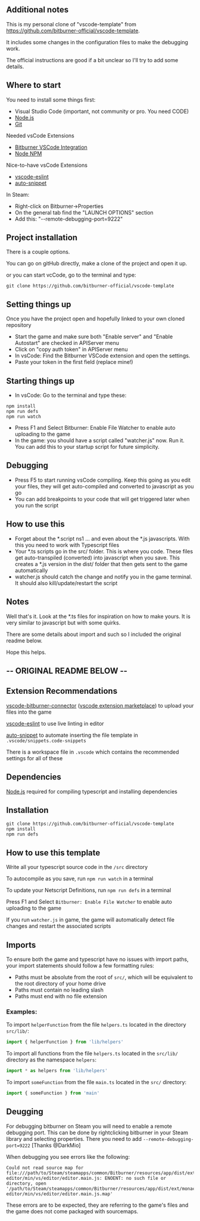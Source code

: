 ## Additional notes
This is my personal clone of "vscode-template" from https://github.com/bitburner-official/vscode-template.

It includes some changes in the configuration files to make the debugging work. 

The official instructions are good if a bit unclear so I'll try to add some details.

## Where to start
You need to install some things first:
- Visual Studio Code (important, not community or pro. You need CODE)
- [Node.js](https://nodejs.org/en/download/)
- [Git](https://git-scm.com/downloads)

Needed vsCode Extensions
- [Bitburner VSCode Integration](https://marketplace.visualstudio.com/items?itemName=bitburner.bitburner-vscode-integration)
- [Node NPM](https://marketplace.visualstudio.com/items?itemName=eg2.vscode-npm-script)

Nice-to-have vsCode Extensions
- [vscode-eslint](https://marketplace.visualstudio.com/items?itemName=dbaeumer.vscode-eslint)
- [auto-snippet](https://marketplace.visualstudio.com/items?itemName=Gruntfuggly.auto-snippet)

In Steam:
- Right-click on Bitburner->Properties
- On the general tab find the "LAUNCH OPTIONS" section
- Add this: "--remote-debugging-port=9222"

## Project installation
There is a couple options.

You can go on gitHub directly, make a clone of the project and open it up.

or you can start vcCode, go to the terminal and type:
```
git clone https://github.com/bitburner-official/vscode-template
```
## Setting things up
Once you have the project open and hopefully linked to your own cloned repository
- Start the game and make sure both "Enable server" and "Enable Autostart" are checked in APIServer menu
- Click on "copy auth token" in APIServer menu
- In vsCode: Find the Bitburner VSCode extension and open the settings.
- Paste your token in the first field (replace mine!)

## Starting things up
- In vsCode: Go to the terminal and type these:
```
npm install
npm run defs
npm run watch
```
- Press F1 and Select Bitburner: Enable File Watcher to enable auto uploading to the game
- In the game: you should have a script called "watcher.js" now. Run it. You can add this to your startup script for future simplicity.

## Debugging
- Press F5 to start running vsCode compiling. Keep this going as you edit your files, they will get auto-compiled and converted to javascript as you go
- You can add breakpoints to your code that will get triggered later when you run the script

## How to use this
- Forget about the *.script ns1 ... and even about the *.js javascripts. With this you need to work with Typescript files
- Your *.ts scripts go in the src/ folder. This is where you code. These files get auto-transpiled (converted) into javascript when you save. This creates a *.js version in the dist/ folder that then gets sent to the game automatically
- watcher.js should catch the change and notify you in the game terminal. It should also kill/update/restart the script

## Notes
Well that's it. Look at the *.ts files for inspiration on how to make yours. It is very similar to javascript but with some quirks.

There are some details about import and such so I included the original readme below.

Hope this helps. 


## -- ORIGINAL README BELOW --
## Extension Recommendations
[vscode-bitburner-connector](https://github.com/bitburner-official/bitburner-vscode) ([vscode extension marketplace](https://marketplace.visualstudio.com/items?itemName=bitburner.bitburner-vscode-integration)) to upload your files into the game

[vscode-eslint](https://marketplace.visualstudio.com/items?itemName=dbaeumer.vscode-eslint) to use live linting in editor

[auto-snippet](https://marketplace.visualstudio.com/items?itemName=Gruntfuggly.auto-snippet) to automate inserting the file template in `.vscode/snippets.code-snippets`

There is a workspace file in `.vscode` which contains the recommended settings for all of these

## Dependencies
[Node.js](https://nodejs.org/en/download/) required for compiling typescript and installing dependencies

## Installation
```
git clone https://github.com/bitburner-official/vscode-template
npm install
npm run defs
```

## How to use this template
Write all your typescript source code in the `/src` directory

To autocompile as you save, run `npm run watch` in a terminal

To update your Netscript Definitions, run `npm run defs` in a terminal

Press F1 and Select `Bitburner: Enable File Watcher` to enable auto uploading to the game

If you run `watcher.js` in game, the game will automatically detect file changes and restart the associated scripts

## Imports
To ensure both the game and typescript have no issues with import paths, your import statements should follow a few formatting rules:

 * Paths must be absolute from the root of `src/`, which will be equivalent to the root directory of your home drive
 * Paths must contain no leading slash
 * Paths must end with no file extension

 ### Examples:

To import `helperFunction` from the file `helpers.ts` located in the directory `src/lib/`: 

```js
import { helperFunction } from 'lib/helpers'
```

To import all functions from the file `helpers.ts` located in the `src/lib/` directory as the namespace `helpers`:

```js
import * as helpers from 'lib/helpers'
```

To import `someFunction` from the file `main.ts` located in the `src/` directory:

```js
import { someFunction } from 'main'
```

## Deugging

For debugging bitburner on Steam you will need to enable a remote debugging port. This can be done by rightclicking bitburner in your Steam library and selecting properties. There you need to add `--remote-debugging-port=9222` [Thanks @DarkMio]

When debugging you see errors like the following:

```
Could not read source map for file:///path/to/Steam/steamapps/common/Bitburner/resources/app/dist/ext/monaco-editor/min/vs/editor/editor.main.js: ENOENT: no such file or directory, open '/path/to/Steam/steamapps/common/Bitburner/resources/app/dist/ext/monaco-editor/min/vs/editor/editor.main.js.map'
```

These errors are to be expected, they are referring to the game's files and the game does not come packaged with sourcemaps.